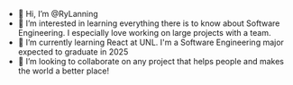 - 👋 Hi, I’m @RyLanning
- 👀 I’m interested in learning everything there is to know about Software Engineering. I especially love working on large projects with a team.
- 🌱 I’m currently learning React at UNL. I'm a Software Engineering major expected to graduate in 2025
- 💞️ I’m looking to collaborate on any project that helps people and makes the world a better place!

<!---
RyLanning/RyLanning is a ✨ special ✨ repository because its `README.md` (this file) appears on your GitHub profile.
You can click the Preview link to take a look at your changes.
--->
